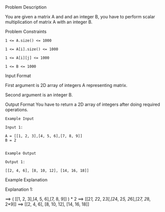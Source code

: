 Problem Description

You are given a matrix A and and an integer B, you have to perform scalar multiplication of matrix A with an integer B.



Problem Constraints

    1 <= A.size() <= 1000
    
    1 <= A[i].size() <= 1000
    
    1 <= A[i][j] <= 1000
    
    1 <= B <= 1000



Input Format

First argument is 2D array of integers A representing matrix.

Second argument is an integer B.



Output Format
You have to return a 2D array of integers after doing required operations.


    
    Example Input
    
    Input 1:
    
    A = [[1, 2, 3],[4, 5, 6],[7, 8, 9]]
    B = 2 
    
    
    Example Output
    
    Output 1:
    
    [[2, 4, 6], [8, 10, 12], [14, 16, 18]]


Example Explanation

Explanation 1:

==> ( [[1, 2, 3],[4, 5, 6],[7, 8, 9]] ) * 2
==> [[2*1, 2*2, 2*3],[2*4, 2*5, 2*6],[2*7, 2*8, 2*9]]
==> [[2, 4, 6], [8, 10, 12], [14, 16, 18]]